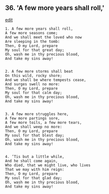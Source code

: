 
## 36.  'A few more years shall roll,'
[edit](https://docs.google.com/document/d/1UQ1szg82Jo5T9uFnkQucQ0iK90EkOfBr/edit?mode=html)



    1. A few more years shall roll,
    A few more seasons come;
    And we shall meet the loved who now
    Are sleeping in the tomb:
    Then, O my Lord, prepare
    My soul for that great day;
    Oh, wash me in thy precious blood,
    And take my sins away!


    2. A few more storms shall beat
    On this wild, rocky shore;
    And we shall be where tempests cease,
    And surges swell no more:
    Then, O my Lord, prepare
    My soul for that calm day;
    Oh, wash me in thy precious blood,
    And take my sins away!


    3. A few more struggles here,
    A few more partings sore,
    A few more toils, a few more tears,
    And we shall weep no more:
    Then, O my Lord, prepare
    My soul for that blest day;
    Oh, wash me in thy precious blood,
    And take my sins away!


    4. ’Tis but a little while,
    And he shall come again,
    Who died, that we might live, who lives
    That we may with him reign:
    Then, O my Lord, prepare
    My soul for that glad day;
    Oh, wash me in thy precious blood,
    And take my sins away!
